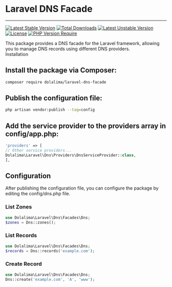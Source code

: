 # Laravel DNS Facade
___
[![Latest Stable Version](http://poser.pugx.org/dolalima/laravel-dns-facade/v)](https://packagist.org/packages/dolalima/laravel-dns-facade) 
[![Total Downloads](http://poser.pugx.org/dolalima/laravel-dns-facade/downloads)](https://packagist.org/packages/dolalima/laravel-dns-facade) 
[![Latest Unstable Version](http://poser.pugx.org/dolalima/laravel-dns-facade/v/unstable)](https://packagist.org/packages/dolalima/laravel-dns-facade)
[![License](http://poser.pugx.org/dolalima/laravel-dns-facade/license)](https://packagist.org/packages/dolalima/laravel-dns-facade) 
[![PHP Version Require](http://poser.pugx.org/dolalima/laravel-dns-facade/require/php)](https://packagist.org/packages/dolalima/laravel-dns-facade)

This package provides a DNS facade for the Laravel framework, allowing you to manage DNS records using different DNS providers.  
Installation

## Install the package via Composer:
```bash
composer require dolalima/laravel-dns-facade
```

## Publish the configuration file:
```bash
php artisan vendor:publish --tag=config
```

## Add the service provider to the providers array in config/app.php:
```php
'providers' => [
// Other service providers...
Dolalima\Laravel\Dns\Providers\DnsServiceProvider::class,
],
```

## Configuration
After publishing the configuration file, you can configure the package by editing the config/dns.php file.

### List Zones
```php
use Dolalima\Laravel\Dns\Facades\Dns;
$zones = Dns::zones();
```

### List Records
```php
use Dolalima\Laravel\Dns\Facades\Dns;
$records = Dns::records('example.com');
```

### Create Record
```php
use Dolalima\Laravel\Dns\Facades\Dns;
Dns::create('example.com', 'A', 'www');
```
